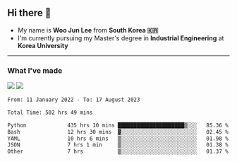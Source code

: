 ## Hi there 👋

- My name is **Woo Jun Lee** from **South Korea 🇰🇷**
- I'm currently pursuing my Master's degree in **Industrial Engineering** at **Korea University**

---

### What I've made

<a href="https://share.streamlit.io/tomtom1103/kuiai_hackathon_2022/main/JL_app.py"><img src="https://img.shields.io/badge/Journey Lee-161B22?style=for-the-badge&logo=streamlit&logoColor=FF4B4B"/></a> <a href="https://jeon-100.github.io/Dangzang/"><img src="https://img.shields.io/badge/당신을 위한 장학금, 당장!-161B22?style=for-the-badge&logo=react&logoColor=#61DAFB"/></a>

<!--START_SECTION:waka-->

```txt
From: 11 January 2022 - To: 17 August 2023

Total Time: 502 hrs 49 mins

Python             435 hrs 10 mins █████████████████████▒░░░   85.36 %
Bash               12 hrs 30 mins  ▓░░░░░░░░░░░░░░░░░░░░░░░░   02.45 %
YAML               10 hrs 6 mins   ▒░░░░░░░░░░░░░░░░░░░░░░░░   01.98 %
JSON               7 hrs 1 min     ▒░░░░░░░░░░░░░░░░░░░░░░░░   01.38 %
Other              7 hrs           ▒░░░░░░░░░░░░░░░░░░░░░░░░   01.37 %
```

<!--END_SECTION:waka-->
